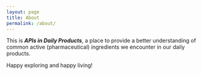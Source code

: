```yaml
---
layout: page
title: About
permalink: /about/
---
```


This is ***APIs in Daily Products***, a place to provide a better understanding of common active (pharmaceutical) ingredients we encounter in our daily products. 

Happy exploring and happy living!